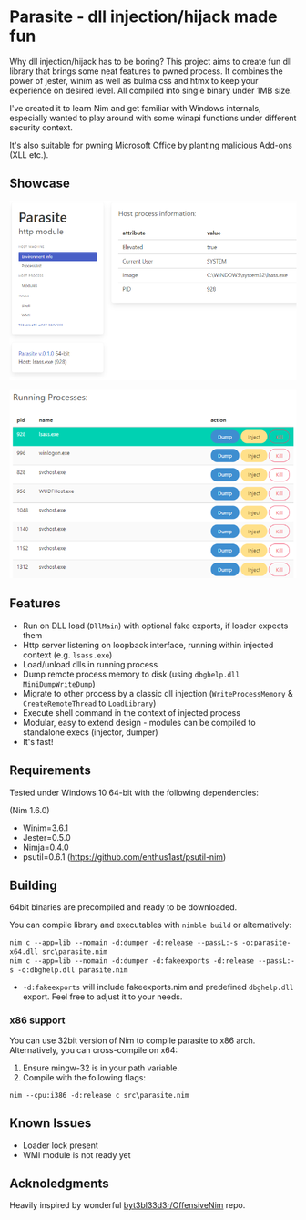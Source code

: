# Parasite - dll injection/hijack made fun

Why dll injection/hijack has to be boring? This project aims to create fun dll 
library that brings some neat features to pwned process. It combines the power 
of jester, winim as well as bulma css and htmx to keep your experience on 
desired level. All compiled into single binary under 1MB size.

I've created it to learn Nim and get familiar with Windows internals, especially
wanted to play around with some winapi functions under different security 
context.

It's also suitable for pwning Microsoft Office by planting malicious Add-ons 
(XLL etc.).

## Showcase

![Frontpage](imgs/front.PNG)

![Processes](imgs/processes.PNG)

## Features

- Run on DLL load (`DllMain`) with optional fake exports, if loader expects them
- Http server listening on loopback interface, running within injected context (e.g. `lsass.exe`)
- Load/unload dlls in running process
- Dump remote process memory to disk (using `dbghelp.dll` `MiniDumpWriteDump`)
- Migrate to other process by a classic dll injection (`WriteProcessMemory` & `CreateRemoteThread` to `LoadLibrary`)
- Execute shell command in the context of injected process
- Modular, easy to extend design - modules can be compiled to standalone execs (injector, dumper)
- It's fast!

## Requirements

Tested under Windows 10 64-bit with the following dependencies: 

(Nim 1.6.0)

- Winim=3.6.1
- Jester=0.5.0
- Nimja=0.4.0
- psutil=0.6.1 (https://github.com/enthus1ast/psutil-nim)

## Building

64bit binaries are precompiled and ready to be downloaded. 

You can compile library and executables with `nimble build` or alternatively:

```batch
nim c --app=lib --nomain -d:dumper -d:release --passL:-s -o:parasite-x64.dll src\parasite.nim
nim c --app=lib --nomain -d:dumper -d:fakeexports -d:release --passL:-s -o:dbghelp.dll parasite.nim
```

- `-d:fakeexports` will include fakeexports.nim and predefined `dbghelp.dll` 
export. Feel free to adjust it to your needs.

### x86 support

You can use 32bit version of Nim to compile parasite to x86 arch. 
Alternatively, you can cross-compile on x64:

1. Ensure mingw-32 is in your path variable.
2. Compile with the following flags:

```
nim --cpu:i386 -d:release c src\parasite.nim
```

## Known Issues

- Loader lock present
- WMI module is not ready yet

## Acknoledgments

Heavily inspired by wonderful [byt3bl33d3r/OffensiveNim](https://github.com/byt3bl33d3r/OffensiveNim) repo.